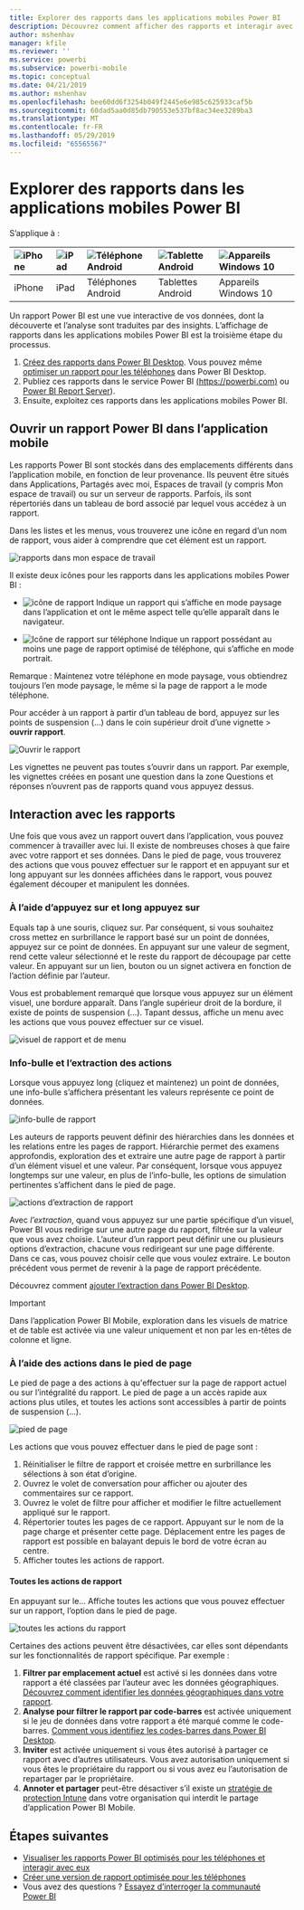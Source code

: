 ```yaml
---
title: Explorer des rapports dans les applications mobiles Power BI
description: Découvrez comment afficher des rapports et interagir avec eux dans les applications mobiles Power BI sur votre téléphone ou tablette. Vous créez des rapports dans le service Power BI ou Power BI Desktop, puis interagissez avec ces rapports dans les applications mobiles.
author: mshenhav
manager: kfile
ms.reviewer: ''
ms.service: powerbi
ms.subservice: powerbi-mobile
ms.topic: conceptual
ms.date: 04/21/2019
ms.author: mshenhav
ms.openlocfilehash: bee60dd6f3254b049f2445e6e985c625933caf5b
ms.sourcegitcommit: 60dad5aa0d85db790553e537bf8ac34ee3289ba3
ms.translationtype: MT
ms.contentlocale: fr-FR
ms.lasthandoff: 05/29/2019
ms.locfileid: "65565567"
---
```

# <a name="explore-reports-in-the-power-bi-mobile-apps"></a>Explorer des rapports dans les applications mobiles Power BI
S’applique à :

| ![iPhone](././media/mobile-reports-in-the-mobile-apps/ios-logo-40-px.png) | ![iPad](././media/mobile-reports-in-the-mobile-apps/ios-logo-40-px.png) | ![Téléphone Android](././media/mobile-reports-in-the-mobile-apps/android-logo-40-px.png) | ![Tablette Android](././media/mobile-reports-in-the-mobile-apps/android-logo-40-px.png) | ![Appareils Windows 10](./media/mobile-reports-in-the-mobile-apps/win-10-logo-40-px.png) |
|:--- |:--- |:--- |:--- |:--- |
| iPhone |iPad |Téléphones Android |Tablettes Android |Appareils Windows 10 |

Un rapport Power BI est une vue interactive de vos données, dont la découverte et l’analyse sont traduites par des insights. L’affichage de rapports dans les applications mobiles Power BI est la troisième étape du processus.

1. [Créez des rapports dans Power BI Desktop](../../desktop-report-view.md). Vous pouvez même [optimiser un rapport pour les téléphones](mobile-apps-view-phone-report.md) dans Power BI Desktop. 
2. Publiez ces rapports dans le service Power BI [ (https://powerbi.com)](https://powerbi.com) ou [Power BI Report Server](../../report-server/get-started.md)).  
3. Ensuite, exploitez ces rapports dans les applications mobiles Power BI.

## <a name="open-a-power-bi-report-in-the-mobile-app"></a>Ouvrir un rapport Power BI dans l’application mobile
Les rapports Power BI sont stockés dans des emplacements différents dans l’application mobile, en fonction de leur provenance. Ils peuvent être situés dans Applications, Partagés avec moi, Espaces de travail (y compris Mon espace de travail) ou sur un serveur de rapports. Parfois, ils sont répertoriés dans un tableau de bord associé par lequel vous accédez à un rapport.

Dans les listes et les menus, vous trouverez une icône en regard d’un nom de rapport, vous aider à comprendre que cet élément est un rapport. 

![rapports dans mon espace de travail](./media/mobile-reports-in-the-mobile-apps/reports-my-workspace.png) 

Il existe deux icônes pour les rapports dans les applications mobiles Power BI :

* ![icône de rapport](./media/mobile-reports-in-the-mobile-apps/report-default-icon.png) Indique un rapport qui s’affiche en mode paysage dans l’application et ont le même aspect telle qu’elle apparaît dans le navigateur.

* ![Icône de rapport sur téléphone](./media/mobile-reports-in-the-mobile-apps/report-phone-icon.png) Indique un rapport possédant au moins une page de rapport optimisé de téléphone, qui s’affiche en mode portrait. 

Remarque : Maintenez votre téléphone en mode paysage, vous obtiendrez toujours l’en mode paysage, le même si la page de rapport a le mode téléphone. 

Pour accéder à un rapport à partir d’un tableau de bord, appuyez sur les points de suspension (...) dans le coin supérieur droit d’une vignette > **ouvrir rapport**.
  
  ![Ouvrir le rapport](./media/mobile-reports-in-the-mobile-apps/power-bi-android-open-report-tile.png)
  
  Les vignettes ne peuvent pas toutes s’ouvrir dans un rapport. Par exemple, les vignettes créées en posant une question dans la zone Questions et réponses n’ouvrent pas de rapports quand vous appuyez dessus. 
  
## <a name="interacting-with-reports"></a>Interaction avec les rapports
Une fois que vous avez un rapport ouvert dans l’application, vous pouvez commencer à travailler avec lui. Il existe de nombreuses choses à que faire avec votre rapport et ses données. Dans le pied de page, vous trouverez des actions que vous pouvez effectuer sur le rapport et en appuyant sur et long appuyant sur les données affichées dans le rapport, vous pouvez également découper et manipulent les données.

### <a name="using-tap-and-long-tap"></a>À l’aide d’appuyez sur et long appuyez sur
Equals tap à une souris, cliquez sur. Par conséquent, si vous souhaitez cross mettez en surbrillance le rapport basé sur un point de données, appuyez sur ce point de données.
En appuyant sur une valeur de segment, rend cette valeur sélectionné et le reste du rapport de découpage par cette valeur. En appuyant sur un lien, bouton ou un signet activera en fonction de l’action définie par l’auteur.

Vous est probablement remarqué que lorsque vous appuyez sur un élément visuel, une bordure apparaît. Dans l’angle supérieur droit de la bordure, il existe de points de suspension (...). Tapant dessus, affiche un menu avec les actions que vous pouvez effectuer sur ce visuel.

![visuel de rapport et de menu](./media/mobile-reports-in-the-mobile-apps/report-visual-menu.png)

### <a name="tooltip-and-drill-actions"></a>Info-bulle et l’extraction des actions

Lorsque vous appuyez long (cliquez et maintenez) un point de données, une info-bulle s’affichera présentant les valeurs représente ce point de données. 

![info-bulle de rapport](./media/mobile-reports-in-the-mobile-apps/report-tooltip.png)

Les auteurs de rapports peuvent définir des hiérarchies dans les données et les relations entre les pages de rapport. Hiérarchie permet des examens approfondis, exploration des et extraire une autre page de rapport à partir d’un élément visuel et une valeur. Par conséquent, lorsque vous appuyez longtemps sur une valeur, en plus de l’info-bulle, les options de simulation pertinentes s’affichent dans le pied de page. 

![actions d’extraction de rapport](./media/mobile-reports-in-the-mobile-apps/report-drill-actions.png)

Avec *l’extraction*, quand vous appuyez sur une partie spécifique d’un visuel, Power BI vous redirige sur une autre page du rapport, filtrée sur la valeur que vous avez choisie.  L’auteur d’un rapport peut définir une ou plusieurs options d’extraction, chacune vous redirigeant sur une page différente. Dans ce cas, vous pouvez choisir celle que vous voulez extraire. Le bouton précédent vous permet de revenir à la page de rapport précédente.

Découvrez comment [ajouter l’extraction dans Power BI Desktop](../../desktop-drillthrough.md).
   
   > [!IMPORTANT]
   > Dans l’application Power BI Mobile, exploration dans les visuels de matrice et de table est activée via une valeur uniquement et non par les en-têtes de colonne et ligne.
   
   
   
### <a name="using-the-actions-in-the-report-footer"></a>À l’aide des actions dans le pied de page
Le pied de page a des actions à qu'effectuer sur la page de rapport actuel ou sur l’intégralité du rapport. Le pied de page a un accès rapide aux actions plus utiles, et toutes les actions sont accessibles à partir de points de suspension (...).

![pied de page](./media/mobile-reports-in-the-mobile-apps/report-footer.png)

Les actions que vous pouvez effectuer dans le pied de page sont :
1) Réinitialiser le filtre de rapport et croisée mettre en surbrillance les sélections à son état d’origine.
2) Ouvrez le volet de conversation pour afficher ou ajouter des commentaires sur ce rapport.
3) Ouvrez le volet de filtre pour afficher et modifier le filtre actuellement appliqué sur le rapport.
4) Répertorier toutes les pages de ce rapport. Appuyant sur le nom de la page charge et présenter cette page.
Déplacement entre les pages de rapport est possible en balayant depuis le bord de votre écran au centre.
5) Afficher toutes les actions de rapport.

#### <a name="all-report-actions"></a>Toutes les actions de rapport
En appuyant sur le... Affiche toutes les actions que vous pouvez effectuer sur un rapport, l’option dans le pied de page. 

![toutes les actions du rapport](./media/mobile-reports-in-the-mobile-apps/report-all-actions.png)

Certaines des actions peuvent être désactivées, car elles sont dépendants sur les fonctionnalités de rapport spécifique.
Par exemple :
1) **Filtrer par emplacement actuel** est activé si les données dans votre rapport a été classées par l’auteur avec les données géographiques. [Découvrez comment identifier les données géographiques dans votre rapport](https://docs.microsoft.com/power-bi/desktop-mobile-geofiltering).
2) **Analyse pour filtrer le rapport par code-barres** est activée uniquement si le jeu de données dans votre rapport a été marqué comme le code-barres. [Comment vous identifiez les codes-barres dans Power BI Desktop](https://docs.microsoft.com/power-bi/desktop-mobile-barcodes). 
3) **Inviter** est activée uniquement si vous êtes autorisé à partager ce rapport avec d’autres utilisateurs. Vous avez autorisation uniquement si vous êtes le propriétaire du rapport ou si vous avez eu l’autorisation de repartager par le propriétaire.
4) **Annoter et partager** peut-être désactiver s’il existe un [stratégie de protection Intune](https://docs.microsoft.com/intune/app-protection-policies) dans votre organisation qui interdit le partage d’application Power BI Mobile. 

## <a name="next-steps"></a>Étapes suivantes
* [Visualiser les rapports Power BI optimisés pour les téléphones et interagir avec eux](mobile-apps-view-phone-report.md)
* [Créer une version de rapport optimisée pour les téléphones](../../desktop-create-phone-report.md)
* Vous avez des questions ? [Essayez d’interroger la communauté Power BI](http://community.powerbi.com/)

